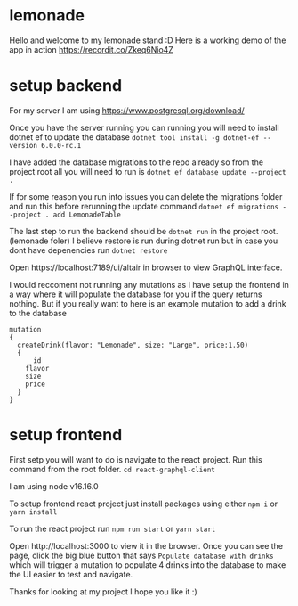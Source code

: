 # lemonade

Hello and welcome to my lemonade stand :D
Here is a working demo of the app in action https://recordit.co/Zkeq6Nio4Z

# setup backend

For my server I am using https://www.postgresql.org/download/

Once you have the server running you can running you will need to install dotnet ef to update the database `dotnet tool install -g dotnet-ef --version 6.0.0-rc.1`

I have added the database migrations to the repo already so from the project root all you will need to run is `dotnet ef database update --project .`

If for some reason you run into issues you can delete the migrations folder and run this before rerunning the update command `dotnet ef migrations --project . add LemonadeTable`

The last step to run the backend should be `dotnet run` in the project root. (lemonade foler)
I believe restore is run during dotnet run but in case you dont have depenencies run `dotnet restore`

Open https://localhost:7189/ui/altair in browser to view GraphQL interface.

I would reccoment not running any mutations as I have setup the frontend in a way where it will populate the database for you if the query returns nothing.
But if you really want to here is an example mutation to add a drink to the database
```
mutation
{
  createDrink(flavor: "Lemonade", size: "Large", price:1.50)
  {
      id
    flavor
    size
    price
  }
}
```

# setup frontend

First setp you will want to do is navigate to the react project. Run this command from the root folder. `cd react-graphql-client`

I am using node v16.16.0

To setup frontend react project just install packages using either `npm i` or `yarn install`

To run the react project run `npm run start` or `yarn start`

Open http://localhost:3000 to view it in the browser. Once you can see the page, click the big blue button that says `Populate database with drinks` which will trigger a mutation to populate 4 drinks into the database to make the UI easier to test and navigate.

Thanks for looking at my project I hope you like it :)
